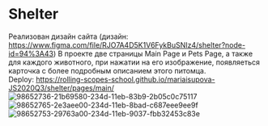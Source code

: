# Shelter
Реализован дизайн сайта (дизайн: https://www.figma.com/file/RJO7A4D5K1V6FykBuSNIz4/shelter?node-id=94%3A43) В проекте две страницы Main Page и Pets Page, а также для каждого животного, при нажатии на его изображение, появляеться карточка с более подробным описанием этого питомца.
<br>Deploy: https://rolling-scopes-school.github.io/mariaisupova-JS2020Q3/shelter/pages/main/
![98652736-21b69580-234d-11eb-83b9-2b05c0c75117](https://user-images.githubusercontent.com/43805698/113570611-63f2b300-961d-11eb-855e-5091af8152c5.png)
![98652765-2e3aee00-234d-11eb-8bad-c687eee9ee9f](https://user-images.githubusercontent.com/43805698/113570624-66550d00-961d-11eb-9364-307b49ca2a0b.png)
![98652753-29763a00-234d-11eb-9037-fbb32453c83e](https://user-images.githubusercontent.com/43805698/113570634-68b76700-961d-11eb-9b93-768493108ac7.png)

